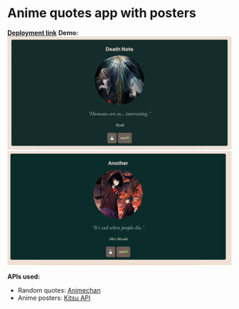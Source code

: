 # Anime quotes app with posters

**[Deployment link]()**
**Demo:**
![demo](./quote_demo.png)
![demo2](./demo.jpg)

**APIs used:**

- Random quotes: [Animechan](https://github.com/rocktimsaikia/anime-chan)
- Anime posters: [Kitsu API](https://kitsu.docs.apiary.io/#introduction/json:api)
